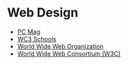 # Web Design

- [PC Mag](www.pcmag.com/)   
- [WC3 Schools](https://w3schools.sinsixx.com/)  
- [World Wide Web Organization](www.w3.org)  
- [World Wide Web Consortium (W3C)](www.w3c.org)   

